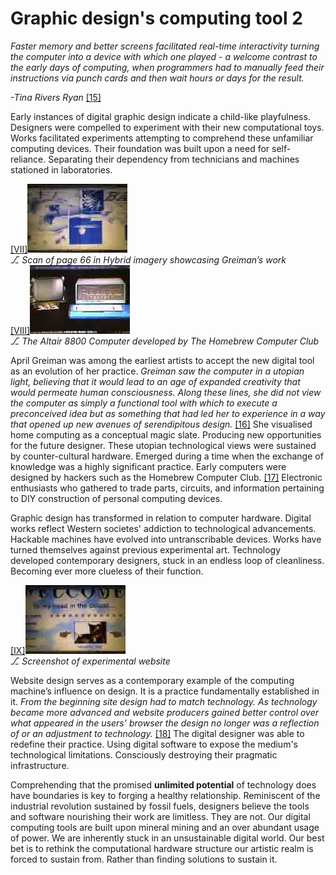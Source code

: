 # Graphic design's computing tool 2



*Faster memory and better screens facilitated real-time interactivity turning the computer into a device with which one played - a welcome contrast to the early days of computing, when programmers had to manually feed their instructions via punch cards and then wait hours or days for the result.*    

*-Tina Rivers Ryan* <a href="#bibliography">[15]</a>



Early instances of digital graphic design indicate a child-like playfulness. Designers were compelled to experiment with their new computational toys. Works facilitated experiments attempting to comprehend these unfamiliar computing devices. Their foundation was built upon a need for self-reliance. Separating their dependency from technicians and machines stationed in laboratories. 

<div id="images">
<div><a href="#image-bibliography">[VII]<img src="images/post9-1.jpg"></a><br><em>⎇ Scan of page 66 in Hybrid imagery showcasing Greiman’s work</em> </div> 
<div><a href="#image-bibliography">[VIII]<img src="images/post9-2.jpg"></a><br><em>⎇ The Altair 8800 Computer developed by The Homebrew Computer Club</em></div></div>

April Greiman was among the earliest artists to accept the new digital tool as an evolution of her practice. *Greiman saw the computer in a utopian light, believing that it would lead to an age of expanded creativity that would permeate human consciousness. Along these lines, she did not view the computer as simply a functional tool with which to execute a preconceived idea but as something that had led her to experience in a way that opened up new avenues of serendipitous design.* <a href="#bibliography">[16]</a> She visualised home computing as a conceptual magic slate. Producing new opportunities for the future designer. These utopian technological views were sustained by counter-cultural hardware. Emerged during a time when the exchange of knowledge was a highly significant practice. Early computers were designed by hackers such as the Homebrew Computer Club. <a href="#bibliography">[17]</a> Electronic enthusiasts who gathered to trade parts, circuits, and information pertaining to DIY construction of personal computing devices. 



Graphic design has transformed in relation to computer hardware. Digital works reflect Western societes' addiction to technological advancements. Hackable machines have evolved into untranscribable devices. Works have turned themselves against previous experimental art. Technology developed contemporary designers, stuck in an endless loop of cleanliness. Becoming ever more clueless of their function. 


<div id="images"><a href="#image-bibliography">[IX]<img src="images/post9-3.jpg"></a><br><em>⎇ Screenshot of experimental website</em></div>

Website design serves as a contemporary example of the computing machine’s influence on design. It is a practice fundamentally established in it. *From the beginning site design had to match technology. As technology became more advanced and website producers gained better control over what appeared in the users’ browser the design no longer was a reflection of or an adjustment to technology.* <a href="#bibliography">[18]</a> The digital designer was able to redefine their practice. Using digital software to expose the medium's technological limitations. Consciously destroying their pragmatic infrastructure. 



Comprehending that the promised **unlimited potential** of technology does have boundaries is key to forging a healthy relationship. Reminiscent of the industrial revolution sustained by fossil fuels, designers believe the tools and software nourishing their work are limitless. They are not. Our digital computing tools are built upon mineral mining and an over abundant usage of power. We are inherently stuck in an unsustainable digital world. Our best bet is to rethink the computational hardware structure our artistic realm is forced to sustain from. Rather than finding solutions to sustain it. 

